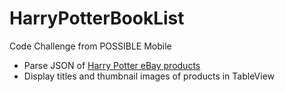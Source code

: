 # HarryPotterBookList
Code Challenge from POSSIBLE Mobile
* Parse JSON of [Harry Potter eBay products](http://de-coding-test.s3.amazonaws.com/books.json)
* Display titles and thumbnail images of products in TableView
